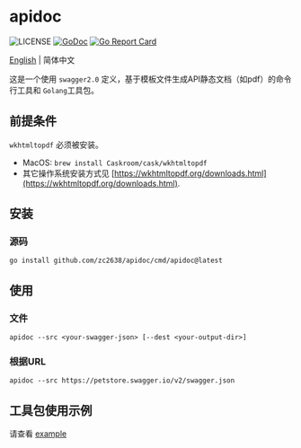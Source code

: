 # apidoc

![LICENSE](https://img.shields.io/github/license/zc2638/apidoc.svg?style=flat-square&color=blue)
[![GoDoc](https://pkg.go.dev/badge/github.com/zc2638/apidoc)](https://pkg.go.dev/github.com/zc2638/apidoc)
[![Go Report Card](https://goreportcard.com/badge/github.com/zc2638/apidoc?style=flat-square)](https://goreportcard.com/report/github.com/zc2638/apidoc)

[English](./README.md) | 简体中文

这是一个使用 `swagger2.0` 定义，基于模板文件生成API静态文档（如pdf）的命令行工具和 `Golang`工具包。

## 前提条件

`wkhtmltopdf` 必须被安装。

- MacOS: `brew install Caskroom/cask/wkhtmltopdf`
- 其它操作系统安装方式见 [https://wkhtmltopdf.org/downloads.html](https://wkhtmltopdf.org/downloads.html).

## 安装

### 源码

```shell
go install github.com/zc2638/apidoc/cmd/apidoc@latest
```

## 使用

### 文件

```shell
apidoc --src <your-swagger-json> [--dest <your-output-dir>]
```

### 根据URL

```shell
apidoc --src https://petstore.swagger.io/v2/swagger.json
```

## 工具包使用示例

请查看 [example](./example/main.go)
